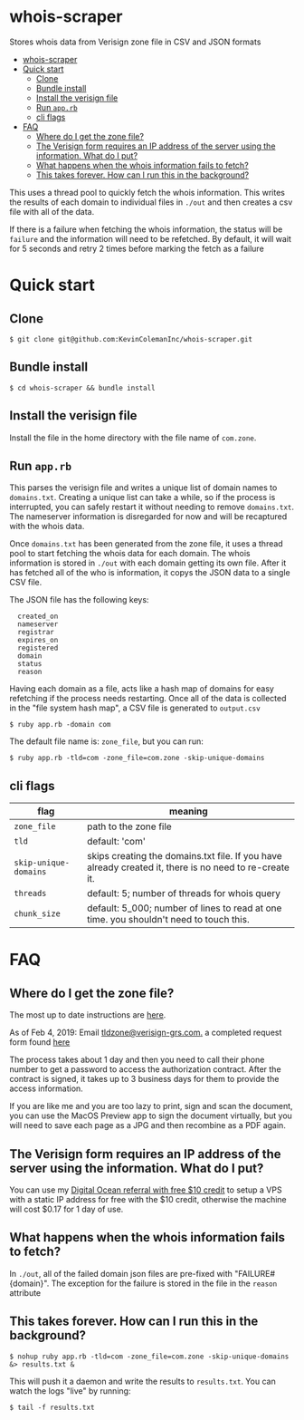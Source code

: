 # whois-scraper

Stores whois data from Verisign zone file in CSV and JSON formats

- [whois-scraper](#whois-scraper)
- [Quick start](#quick-start)
  - [Clone](#clone)
  - [Bundle install](#bundle-install)
  - [Install the verisign file](#install-the-verisign-file)
  - [Run `app.rb`](#run-apprb)
  - [cli flags](#cli-flags)
- [FAQ](#faq)
  - [Where do I get the zone file?](#where-do-i-get-the-zone-file)
  - [The Verisign form requires an IP address of the server using the information. What do I put?](#the-verisign-form-requires-an-ip-address-of-the-server-using-the-information-what-do-i-put)
  - [What happens when the whois information fails to fetch?](#what-happens-when-the-whois-information-fails-to-fetch)
  - [This takes forever. How can I run this in the background?](#this-takes-forever-how-can-i-run-this-in-the-background)

This uses a thread pool to quickly fetch the whois information. This writes the results of each domain to individual files in `./out` and then creates a csv file with all of the data.

If there is a failure when fetching the whois information, the status will be `failure` and the information will need to be refetched. By default, it will wait for 5 seconds and retry 2 times before marking the fetch as a failure

# Quick start

## Clone

   `$ git clone git@github.com:KevinColemanInc/whois-scraper.git`

## Bundle install

   `$ cd whois-scraper && bundle install`

## Install the verisign file

Install the file in the home directory with the file name of `com.zone`.

## Run `app.rb`

This parses the verisign file and writes a unique list of domain names to `domains.txt`. Creating a unique list can take a while, so if the process is interrupted, you can safely restart it without needing to remove `domains.txt`. The nameserver information is disregarded for now and will be recaptured with the whois data.

Once `domains.txt` has been generated from the zone file, it uses a thread pool to start fetching the whois data for each domain. The whois information is stored in `./out` with each domain getting its own file. After it has fetched all of the who is information, it copys the JSON data to a single CSV file.

The JSON file has the following keys:

```
  created_on
  nameserver
  registrar
  expires_on
  registered
  domain
  status
  reason
```

Having each domain as a file, acts like a hash map of domains for easy refetching if the process needs restarting. Once all of the data is collected in the "file system hash map", a CSV file is generated to `output.csv`

`$ ruby app.rb -domain com`

The default file name is: `zone_file`, but you can run:

`$ ruby app.rb -tld=com -zone_file=com.zone -skip-unique-domains`

## cli flags
flag|meaning|
---|---|
`zone_file` | path to the zone file
`tld` | default: 'com'
`skip-unique-domains` | skips creating the domains.txt file. If you have already created it, there is no need to re-create it.
`threads` | default: 5; number of threads for whois query
`chunk_size` | default: 5_000; number of lines to read at one time. you shouldn't need to touch this.

# FAQ

## Where do I get the zone file?

The most up to date instructions are [here](https://www.verisign.com/en_US/channel-resources/domain-registry-products/zone-file/index.xhtml).

As of Feb 4, 2019: Email [tldzone@verisign-grs.com.](mailTo:tldzone@verisign-grs.com.) a completed request form found [here](https://www.verisign.com/assets/zonefile_access_request_form.pdf)

The process takes about 1 day and then you need to call their phone number to get a password to access the authorization contract. After the contract is signed, it takes up to 3 business days for them to provide the access information.

If you are like me and you are too lazy to print, sign and scan the document, you can use the MacOS Preview app to sign the document virtually, but you will need to save each page as a JPG and then recombine as a PDF again.

## The Verisign form requires an IP address of the server using the information. What do I put?

You can use my [Digital Ocean referral with free $10 credit](https://m.do.co/c/1ad1978bee9f) to setup a VPS with a static IP address for free with the $10 credit, otherwise the machine will cost $0.17 for 1 day of use.

## What happens when the whois information fails to fetch?

In `./out`, all of the failed domain json files are pre-fixed with "FAILURE#{domain}". The exception for the failure is stored in the file in the `reason` attribute

## This takes forever. How can I run this in the background?

`$ nohup ruby app.rb -tld=com -zone_file=com.zone -skip-unique-domains &> results.txt &`

This will push it a daemon and write the results to `results.txt`. You can watch the logs "live" by running:

`$ tail -f results.txt`